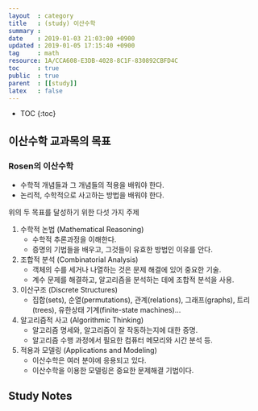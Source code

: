 ```yaml
---
layout  : category
title   : (study) 이산수학
summary : 
date    : 2019-01-03 21:03:00 +0900
updated : 2019-01-05 17:15:40 +0900
tag     : math
resource: 1A/CCA608-E3DB-4028-8C1F-830892CBFD4C
toc     : true
public  : true
parent  : [[study]]
latex   : false
---
```

* TOC
{:toc}

## 이산수학 교과목의 목표

### Rosen의 이산수학

* 수학적 개념들과 그 개념들의 적용을 배워야 한다.
* 논리적, 수학적으로 사고하는 방법을 배워야 한다.

위의 두 목표를 달성하기 위한 다섯 가지 주제

1. 수학적 논법 (Mathematical Reasoning)
    * 수학적 추론과정을 이해한다.
    * 증명의 기법들을 배우고, 그것들이 유효한 방법인 이유를 안다.
2. 조합적 분석 (Combinatorial Analysis)
    * 객체의 수를 세거나 나열하는 것은 문제 해결에 있어 중요한 기술.
    * 계수 문제를 해결하고, 알고리즘을 분석하는 데에 조합적 분석을 사용.
3. 이산구조 (Discrete Structures)
    * 집합(sets), 순열(permutations), 관계(relations), 그래프(graphs), 트리(trees), 유한상태 기계(finite-state machines)...
4. 알고리즘적 사고 (Algorithmic Thinking)
    * 알고리즘 명세와, 알고리즘이 잘 작동하는지에 대한 증명.
    * 알고리즘 수행 과정에서 필요한 컴퓨터 메모리와 시간 분석 등.
5. 적용과 모델링 (Applications and Modeling)
    * 이산수학은 여러 분야에 응용되고 있다.
    * 이산수학을 이용한 모델링은 중요한 문제해결 기법이다.

## Study Notes
